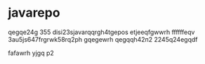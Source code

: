 # javarepo
qegqe24g
355
disi23sjavarqqrgh4tgepos
etjeeqfgwwrh
ffffffeqv
3au5js647frgrwk58rq2рh
gqegewrh
qegqqh42п2
2245q24egqdf

fafawrh
yjgq
р2
